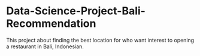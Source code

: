# Data-Science-Project-Bali-Recommendation
This project about finding the best location for who want interest to opening a restaurant in Bali, Indonesian.
